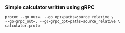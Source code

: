 ### Simple calculator written using gRPC

```
protoc --go_out=. --go_opt=paths=source_relative \
--go-grpc_out=. --go-grpc_opt=paths=source_relative \
calculator.proto
```


